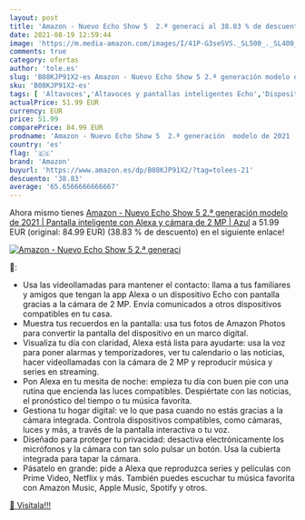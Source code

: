 ```yaml
---
layout: post
title: 'Amazon - Nuevo Echo Show 5  2.ª generaci al 38.83 % de descuento'
date: 2021-08-19 12:59:44
image: 'https://m.media-amazon.com/images/I/41P-G3seSVS._SL500_._SL400_.jpg'
comments: true
category: ofertas
author: 'tole.es'
slug: 'B08KJP91X2-es Amazon - Nuevo Echo Show 5 2.ª generación modelo de 2021 |...'
sku: 'B08KJP91X2-es'
tags: [ 'Altavoces','Altavoces y pantallas inteligentes Echo','Dispositivos Amazon','Dispositivos Amazon y Accesorios','Electrónica','Equipos de audio y Hi-Fi','Pantallas inteligentes','alexa','amazon', ]
actualPrice: 51.99 EUR
currency: EUR
price: 51.99
comparePrice: 84.99 EUR
prodname: 'Amazon - Nuevo Echo Show 5  2.ª generación  modelo de 2021  | Pantalla inteligente con Alexa y cámara de 2 MP | Azul'
country: 'es'
flag: '🇪🇸'
brand: 'Amazon'
buyurl: 'https://www.amazon.es/dp/B08KJP91X2/?tag=tolees-21'
descuento: '38.83'
average: '65.6566666666667'
---
```


Ahora mismo tienes [Amazon - Nuevo Echo Show 5  2.ª generación  modelo de 2021  | Pantalla inteligente con Alexa y cámara de 2 MP | Azul](https://www.amazon.es/dp/B08KJP91X2/?tag=tolees-21) a 51.99 EUR (original: 84.99 EUR) (38.83 %  de descuento) en el siguiente enlace!

[![Amazon - Nuevo Echo Show 5  2.ª generaci](https://m.media-amazon.com/images/I/41P-G3seSVS._SL500_._SL400_.jpg)](https://www.amazon.es/dp/B08KJP91X2/?tag=tolees-21)

🔎:

- Usa las videollamadas para mantener el contacto: llama a tus familiares y amigos que tengan la app Alexa o un dispositivo Echo con pantalla gracias a la cámara de 2 MP. Envía comunicados a otros dispositivos compatibles en tu casa.
- Muestra tus recuerdos en la pantalla: usa tus fotos de Amazon Photos para convertir la pantalla del dispositivo en un marco digital.
- Visualiza tu día con claridad, Alexa está lista para ayudarte: usa la voz para poner alarmas y temporizadores, ver tu calendario o las noticias, hacer videollamadas con la cámara de 2 MP y reproducir música y series en streaming.
- Pon Alexa en tu mesita de noche: empieza tu día con buen pie con una rutina que encienda las luces compatibles. Despiértate con las noticias, el pronóstico del tiempo o tu música favorita.
- Gestiona tu hogar digital: ve lo que pasa cuando no estás gracias a la cámara integrada. Controla dispositivos compatibles, como cámaras, luces y más, a través de la pantalla interactiva o tu voz.
- Diseñado para proteger tu privacidad: desactiva electrónicamente los micrófonos y la cámara con tan solo pulsar un botón. Usa la cubierta integrada para tapar la cámara.
- Pásatelo en grande: pide a Alexa que reproduzca series y películas con Prime Video, Netflix y más. También puedes escuchar tu música favorita con Amazon Music, Apple Music, Spotify y otros.

[🛒 Visítala!!!](https://www.amazon.es/dp/B08KJP91X2/?tag=tolees-21)
